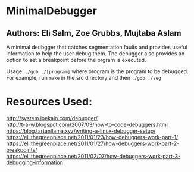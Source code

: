 # MinimalDebugger
## Authors: Eli Salm, Zoe Grubbs, Mujtaba Aslam

A minimal deubgger that catches segmentation faults and provides useful information to help the user debug them. The debugger also provides an option to set a breakpoint before the prgram is executed.  

Usage:
`./gdb ./[program]` where program is the program to be debugged. For example, run `make` in the src directory and then `./gdb ./seg`

# Resources Used:
http://system.joekain.com/debugger/
<br/>
http://t-a-w.blogspot.com/2007/03/how-to-code-debuggers.html
<br/>
https://blog.tartanllama.xyz/writing-a-linux-debugger-setup/
<br/>
https://eli.thegreenplace.net/2011/01/23/how-debuggers-work-part-1/
<br/>
https://eli.thegreenplace.net/2011/01/27/how-debuggers-work-part-2-breakpoints/
<br/>
https://eli.thegreenplace.net/2011/02/07/how-debuggers-work-part-3-debugging-information
<br/>
